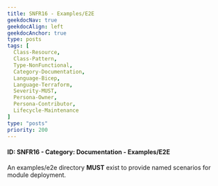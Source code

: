 ```yaml
---
title: SNFR16 - Examples/E2E
geekdocNav: true
geekdocAlign: left
geekdocAnchor: true
type: posts
tags: [
  Class-Resource,
  Class-Pattern,
  Type-NonFunctional,
  Category-Documentation,
  Language-Bicep,
  Language-Terraform,
  Severity-MUST,
  Persona-Owner,
  Persona-Contributor,
  Lifecycle-Maintenance
]
type: "posts"
priority: 200
---
```


#### ID: SNFR16 - Category: Documentation - Examples/E2E

An examples/e2e directory **MUST** exist to provide named scenarios for module deployment.
